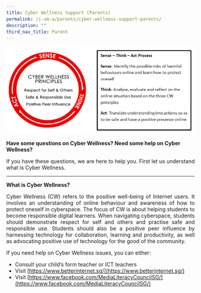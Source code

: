 ```yaml
---
title: Cyber Wellness Support (Parents)
permalink: /i-am-a/parents/cyber-wellness-support-parents/
description: ""
third_nav_title: Parent
---
```

![](/images/moe-cyber-wellness-framework.png)


**Have some questions on Cyber Wellness? Need some help on Cyber Wellness?**  
<p></p><p align="justify">If you have these questions, we are here to help you.  
First let us understand what is Cyber Wellness.
	
***

**What is Cyber Wellness?**

</p><p align="justify">Cyber Wellness (CW) refers to the positive well-being of Internet users. It involves an understanding of online behaviour and awareness of how to protect oneself in cyberspace. The focus of CW is about helping students to become responsible digital learners. When navigating cyberspace, students should demonstrate respect for self and others and practise safe and responsible use. Students should also be a positive peer influence by harnessing technology for collaboration, learning and productivity, as well as advocating positive use of technology for the good of the community.

If you need help on Cyber Wellness issues, you can either:

*   Consult your child’s form teacher or ICT teachers
*   Visit&nbsp;[https://www.betterinternet.sg/](https://www.betterinternet.sg/)
*   Visit&nbsp;[https://www.facebook.com/MediaLiteracyCouncilSG/](https://www.facebook.com/MediaLiteracyCouncilSG/)</p>